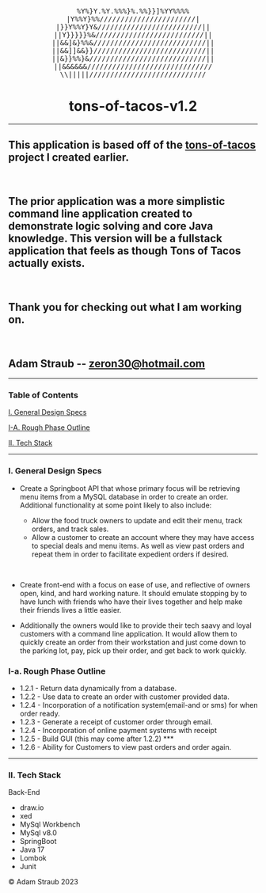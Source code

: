 <div align="center">
<p text-align = "center">
<pre>
%Y%}Y.%Y.%%%}%.%%}}]%YY%%%%
|Y%%Y}%%///////////////////////|
  |}}Y%%Y}Y&/////////////////////////||  
||Y}}}}}%&//////////////////////////||
||&&]&}%%&///////////////////////////||
||&&]]&&}}///////////////////////////||
||&}}%%}&////////////////////////////||
||&&&&&&//////////////////////////////
\\|||||////////////////////////////
</pre>
</p>

# tons-of-tacos-v1.2

</div>

---

## This application is based off of the [tons-of-tacos](https://github.com/strauberly/tons-of-tacos) project I created earlier.

&nbsp;

## The prior application was a more simplistic command line application created to demonstrate logic solving and core Java knowledge. This version will be a fullstack application that feels as though Tons of Tacos actually exists.

&nbsp;

## Thank you for checking out what I am working on.

&nbsp;

## Adam Straub -- zeron30@hotmail.com

---

### Table of Contents

[I. General Design Specs](#i-general-design-specs)

[I-A. Rough Phase Outline](#i-a-rough-phase-outline)

[II. Tech Stack](#ii-tech-stack)

---

### I. General Design Specs

- Create a Springboot API that whose primary focus will be retrieving menu items from a MySQL database in order to create an order.
  Additional functionality at some point likely to also include:

  - Allow the food truck owners to update and edit their menu, track orders, and track sales.
  - Allow a customer to create an account where they may have access to special deals and menu items. As well as view past orders and repeat them in order to facilitate expedient orders if desired.

  &nbsp;

- Create front-end with a focus on ease of use, and reflective of owners open, kind, and hard working nature. It should emulate stopping by to have lunch with friends who have their lives together and help make their friends lives a little easier.
- Additionally the owners would like to provide their tech saavy and loyal customers with a command line application. It would allow them to quickly create an order from their workstation and just come down to the parking lot, pay, pick up their order, and get back to work quickly.

### I-a. Rough Phase Outline

- 1.2.1 - Return data dynamically from a database.
- 1.2.2 - Use data to create an order with customer provided data.
- 1.2.4 - Incorporation of a notification system(email-and or sms) for when order ready.
- 1.2.3 - Generate a receipt of customer order through email.
- 1.2.4 - Incorporation of online payment systems with receipt
- 1.2.5 - Build GUI (this may come after 1.2.2) \*\*\*
- 1.2.6 - Ability for Customers to view past orders and order again.

---

### II. Tech Stack

Back-End

- draw.io
- xed
- MySql Workbench
- MySql v8.0
- SpringBoot
- Java 17
- Lombok
- Junit

© Adam Straub 2023

